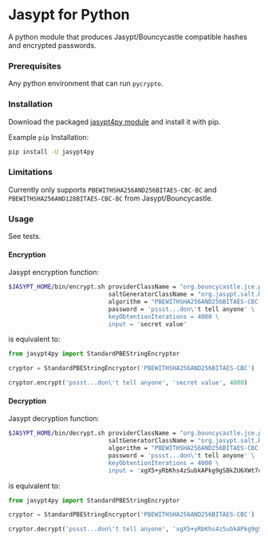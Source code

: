 # Jasypt for Python

A python module that produces Jasypt/Bouncycastle compatible hashes and encrypted passwords.    

### Prerequisites

Any python environment that can run `pycrypto`.

### Installation

Download the packaged [jasypt4py module](https://github.com/fareliner/jasypt4py/releases/latest) and install it with pip.

Example `pip` Installation:

```sh
pip install -U jasypt4py
```

### Limitations

Currently only supports `PBEWITHSHA256AND256BITAES-CBC-BC` and `PBEWITHSHA256AND128BITAES-CBC-BC` from Jasypt/Bouncycastle.

### Usage

See tests.

#### Encryption

Jasypt encryption function:

```sh
$JASYPT_HOME/bin/encrypt.sh providerClassName = "org.bouncycastle.jce.provider.BouncyCastleProvider" \
                            saltGeneratorClassName = "org.jasypt.salt.RandomSaltGenerator" \
                            algorithm = "PBEWITHSHA256AND256BITAES-CBC-BC" \
                            password = 'pssst...don\'t tell anyone' \
                            keyObtentionIterations = 4000 \
                            input = 'secret value'
```

is equivalent to:

```python
from jasypt4py import StandardPBEStringEncryptor

cryptor = StandardPBEStringEncryptor('PBEWITHSHA256AND256BITAES-CBC')

cryptor.encrypt('pssst...don\'t tell anyone', 'secret value', 4000)
```

#### Decryption

Jasypt decryption function:

```sh
$JASYPT_HOME/bin/decrypt.sh providerClassName = "org.bouncycastle.jce.provider.BouncyCastleProvider" \
                            saltGeneratorClassName = "org.jasypt.salt.RandomSaltGenerator" \
                            algorithm = "PBEWITHSHA256AND256BITAES-CBC-BC" \
                            password = 'pssst...don\'t tell anyone' \
                            keyObtentionIterations = 4000 \
                            input = 'xgX5+yRbKhs4zSubkAPkg9gSBkZU6XWt7csceM/3xDY='
```

is equivalent to:

```python
from jasypt4py import StandardPBEStringEncryptor

cryptor = StandardPBEStringEncryptor('PBEWITHSHA256AND256BITAES-CBC')

cryptor.decrypt('pssst...don\'t tell anyone', 'xgX5+yRbKhs4zSubkAPkg9gSBkZU6XWt7csceM/3xDY=', 4000)
```
